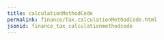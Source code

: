 ```yaml
---
title: calculationMethodCode
permalink: finance/Tax.calculationMethodCode.html
jsonid: finance_tax_calculationmethodcode
---
```

